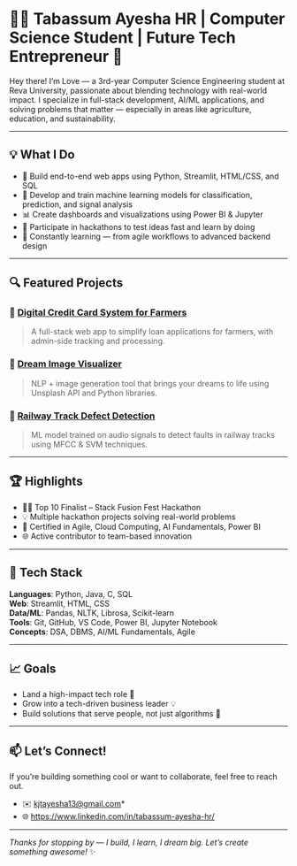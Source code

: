 
# 👩‍💻 Tabassum Ayesha HR | Computer Science Student | Future Tech Entrepreneur 🚀

Hey there! I’m Love — a 3rd-year Computer Science Engineering student at Reva University, passionate about blending technology with real-world impact. I specialize in full-stack development, AI/ML applications, and solving problems that matter — especially in areas like agriculture, education, and sustainability.

---

## 💡 What I Do

- 🔧 Build end-to-end web apps using Python, Streamlit, HTML/CSS, and SQL  
- 🤖 Develop and train machine learning models for classification, prediction, and signal analysis  
- 📊 Create dashboards and visualizations using Power BI & Jupyter  
- 🚀 Participate in hackathons to test ideas fast and learn by doing  
- 🧠 Constantly learning — from agile workflows to advanced backend design  

---

## 🔍 Featured Projects

### 🌾 [Digital Credit Card System for Farmers](#)
> A full-stack web app to simplify loan applications for farmers, with admin-side tracking and processing.

### 🧠 [Dream Image Visualizer](#)
> NLP + image generation tool that brings your dreams to life using Unsplash API and Python libraries.

### 🚆 [Railway Track Defect Detection](#)
> ML model trained on audio signals to detect faults in railway tracks using MFCC & SVM techniques.

---

## 🏆 Highlights

- 👩‍💻 Top 10 Finalist – Stack Fusion Fest Hackathon  
- 💡 Multiple hackathon projects solving real-world problems  
- 📜 Certified in Agile, Cloud Computing, AI Fundamentals, Power BI  
- 🌐 Active contributor to team-based innovation

---

## 🔧 Tech Stack

**Languages**: Python, Java, C, SQL  
**Web**: Streamlit, HTML, CSS  
**Data/ML**: Pandas, NLTK, Librosa, Scikit-learn  
**Tools**: Git, GitHub, VS Code, Power BI, Jupyter Notebook  
**Concepts**: DSA, DBMS, AI/ML Fundamentals, Agile

---

## 📈 Goals

- Land a high-impact tech role 💼  
- Grow into a tech-driven business leader 💡  
- Build solutions that serve people, not just algorithms 🙌  

---

## 📫 Let’s Connect!

If you’re building something cool or want to collaborate, feel free to reach out.

- ✉️ kjtayesha13@gmail.com*  
- 🌐 https://www.linkedin.com/in/tabassum-ayesha-hr/  

---

*Thanks for stopping by — I build, I learn, I dream big. Let’s create something awesome!* ✨

